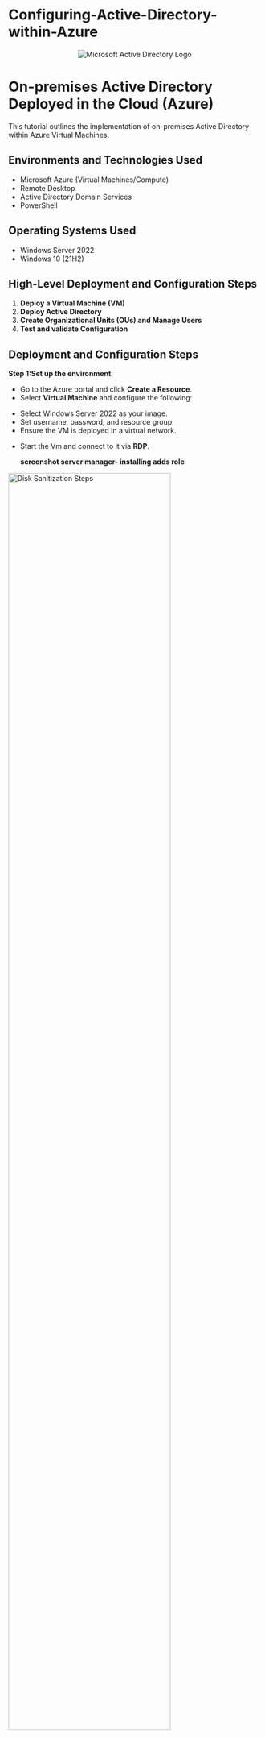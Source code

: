 # Configuring-Active-Directory-within-Azure
<p align="center">
<img src="https://i.imgur.com/pU5A58S.png" alt="Microsoft Active Directory Logo"/>
</p>

<h1>On-premises Active Directory Deployed in the Cloud (Azure)</h1>
This tutorial outlines the implementation of on-premises Active Directory within Azure Virtual Machines.<br />




<h2>Environments and Technologies Used</h2>

- Microsoft Azure (Virtual Machines/Compute)
- Remote Desktop
- Active Directory Domain Services
- PowerShell

<h2>Operating Systems Used </h2>

- Windows Server 2022
- Windows 10 (21H2)

<h2>High-Level Deployment and Configuration Steps</h2>

1. __Deploy a Virtual Machine (VM)__
2. __Deploy Active Directory__
3. __Create Organizational Units (OUs) and Manage Users__
4. __Test and validate Configuration__

     


<h2>Deployment and Configuration Steps</h2>

__Step 1:Set up the environment__ 
* Go to the Azure portal and click __Create a Resource__.
*  Select __Virtual Machine__ and configure the following:
  - Select Windows Server 2022 as your image.
  - Set username, password, and resource group.
  - Ensure the VM is deployed in a virtual network.
* Start the Vm and connect to it via __RDP__.    
   


    **screenshot server manager- installing adds role**
  
<img src="https://i.imgur.com/DJmEXEB.png" height="80%" width="80%" alt="Disk Sanitization Steps"/>


__Step 2: Deploy Active Directory__
*  Install the Active Directory Domain Services (AD DS) role on the server.
*  Promote the server to a domain controller.
*  create organizational units (OU's), users, and groups for role management.





<img src="https://i.imgur.com/DJmEXEB.png" height="80%" width="80%" alt="Disk Sanitization Steps"/>

__Step 3: Integrate Active Directory with Azure AD__
* Install and configure Azure AD Connect on the domain controller.
* Select synchronization options
*  Configure filters to limit which objects are synced. 
* Verify Synchronization of users, groups, and attributes in the Azure Portal.

<img src="https://i.imgur.com/DJmEXEB.png" height="80%" width="80%" alt="Disk Sanitization Steps"/>


__Step 4:__ Test and Validate Configuration
* Log in to Azure Ad with on-premise AD credentials to confirm synchronization.
* Validate users and groups appear in Azure Ad as expected
* Test any additional functionality, such as SSO or MFA, if implemented.

  <img src="https://i.imgur.com/DJmEXEB.png" height="80%" width="80%" alt="Disk Sanitization Steps"/>
  <br />

